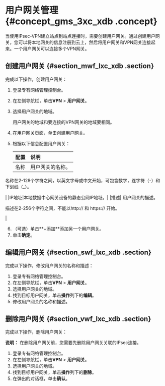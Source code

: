 # 用户网关管理 {#concept_gms_3xc_xdb .concept}

当使用IPsec-VPN建立站点到站点连接时，需要创建用户网关。通过创建用户网关，您可以将本地网关的信息注册到云上，然后将用户网关和VPN网关连接起来。一个用户网关可以连接多个VPN网关。

## 创建用户网关 {#section_mwf_lxc_xdb .section}

完成以下操作，创建用户网关：

1.  登录专有网络管理控制台。
2.  在左侧导航栏，单击**VPN** \> **用户网关**。
3.  选择用户网关的地域。

    用户网关的地域和要连接的VPN网关的地域要相同。

4.  在用户网关页面，单击创建用户网关。
5.  根据以下信息配置用户网关：

    |配置|说明|
    |:-|:-|
    |名称| 用户网关的名称。

 名称在2-128个字符之间，以英文字母或中文开始，可包含数字，连字符（-）和下划线（\_）。

 |
    |IP地址|本地数据中心网关设备的静态公网IP地址。|
    |描述| 用户网关的描述。

 描述在2-256个字符之间，不能以http:// 和 https:// 开始。

 |

6.  （可选）单击**+添加**添加另一个用户网关。
7.  单击**确定**。

## 编辑用户网关 {#section_swf_lxc_xdb .section}

完成以下操作，修改用户网关的名称和描述：

1.  登录专有网络管理控制台。
2.  在左侧导航栏，单击**VPN** \> **用户网关**。
3.  选择用户网关的地域。
4.  找到目标用户网关，单击**操作**列下的**编辑**。
5.  修改用户网关的名称和描述。

## 删除用户网关 {#section_vwf_lxc_xdb .section}

完成以下操作，删除用户网关：

**说明：** 在删除用户网关前，您需要先删除用户网关关联的IPsec连接。

1.  登录专有网络管理控制台。
2.  在左侧导航栏，单击**VPN** \> **用户网关**。
3.  选择用户网关的地域。
4.  找到目标用户网关，单击**操作**列下的**删除**。
5.  在弹出的对话框，单击**确认**。

